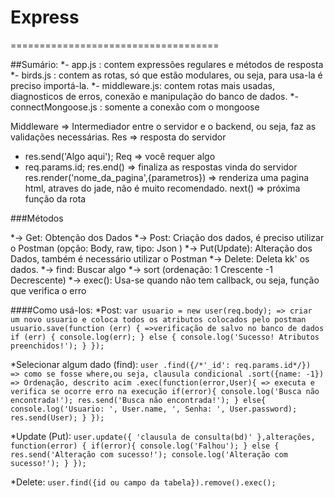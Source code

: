 # Express
====================================

##Sumário:
*- app.js : contem expressões regulares e métodos de resposta
*- birds.js : contem as rotas, só que estão modulares, ou seja, para usa-la é preciso importá-la.
*- middleware.js: contem rotas mais usadas, diagnosticos de erros, conexão e manipulação do banco de dados.
*- connectMongoose.js : somente a conexão com o mongoose


Middleware =>  Intermediador entre o servidor e o backend, ou seja, faz as validações necessárias.
Res => resposta do servidor
  - res.send('Algo aqui');
Req => você requer algo
  - req.params.id;
res.end() => finaliza as respostas vinda do servidor
res.render('nome_da_pagina',{parametros}) => renderiza uma pagina html, atraves do jade, não é muito recomendado.
next() => próxima função da rota

###Métodos

*-> Get: Obtenção dos Dados
*-> Post: Criação dos dados, é preciso utilizar o Postman (opção: Body, raw, tipo: Json )
*-> Put(Update): Alteração dos Dados, também é necessário utilizar o Postman
*-> Delete: Deleta kk' os dados.
*-> find: Buscar algo
  *-> sort (ordenação: 1 Crescente -1 Decrescente)
  *-> exec(): Usa-se quando não tem callback, ou seja, função que verifica o erro

####Como usá-los:
*Post:
      ```var usuario = new user(req.body); => criar um novo usuario e coloca todos os atributos colocados pelo postman
      usuario.save(function (err) { =>verificação de salvo no banco de dados
      if (err) {
        console.log(err);
      } else {
        console.log('Sucesso! Atributos preenchidos!');
        }
      });```

*Selecionar algum dado (find):
      ```user
      .find({/*'_id': req.params.id*/})  => como se fosse where,ou seja, clausula condicional
      .sort({name: -1}) => Ordenação, descrito acim
      .exec(function(error,User){ => executa e verifica se ocorre erro na execução
        if(error){
          console.log('Busca não encontrada!');
          res.send('Busca não encontrada!');
        } else{
            console.log('Usuario: ', User.name, ', Senha: ', User.password);
            res.send(User);
          }
        });```

*Update (Put):
      ```user.update({ 'clausula de consulta(bd)' },alterações, function(error) {
      if(error){
        console.log('Falhou');
      } else {
          res.send('Alteração com sucesso!');
          console.log('Alteração com sucesso!');
        }
      });```

*Delete:
      ```user.find({id ou campo da tabela}).remove().exec();```
